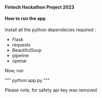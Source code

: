 #### Fintech Hackathon Project 2023

#### How to run the app

Install all the python dependecies required :

- Flask
- requests
- BeautifulSoup
- pipeline
- openai

Now, run

"""
python app.py
"""

Please note, for safety api key was removed
